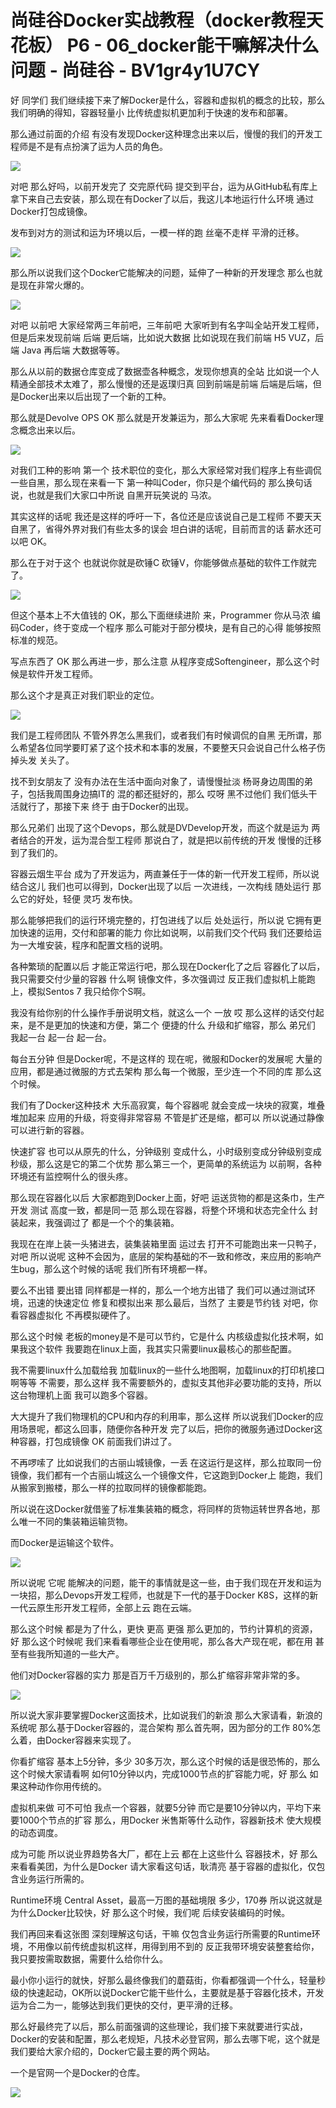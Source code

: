 # 尚硅谷Docker实战教程（docker教程天花板） P6 - 06_docker能干嘛解决什么问题 - 尚硅谷 - BV1gr4y1U7CY

好 同学们 我们继续接下来了解Docker是什么，容器和虚拟机的概念的比较，那么我们明确的得知，容器轻量小 比传统虚拟机更加利于快速的发布和部署。

那么通过前面的介绍 有没有发现Docker这种理念出来以后，慢慢的我们的开发工程师是不是有点扮演了运为人员的角色。

![](img/d90f643afc0dcfc3a6ee7fbd53e325a5_1.png)

对吧 那么好吗，以前开发完了 交完原代码 提交到平台，运为从GitHub私有库上拿下来自己去安装，那么现在有Docker了以后，我这儿本地运行什么环境 通过Docker打包成镜像。

发布到对方的测试和运为环境以后，一模一样的跑 丝毫不走样 平滑的迁移。

![](img/d90f643afc0dcfc3a6ee7fbd53e325a5_3.png)

那么所以说我们这个Docker它能解决的问题，延伸了一种新的开发理念 那么也就是现在非常火爆的。

![](img/d90f643afc0dcfc3a6ee7fbd53e325a5_5.png)

对吧 以前吧 大家经常两三年前吧，三年前吧 大家听到有名字叫全站开发工程师，但是后来发现前端 后端 更后端，比如说大数据 比如说现在我们前端 H5 VUZ，后端 Java 再后端 大数据等等。

那么从以前的数据仓库变成了数据壶各种概念，发现你想真的全站 比如说一个人精通全部技术太难了，那么慢慢的还是返璞归真 回到前端是前端 后端是后端，但是Docker出来以后出现了一个新的工种。

那么就是Devolve OPS OK 那么就是开发兼运为，那么大家呢 先来看看Docker理念概念出来以后。

![](img/d90f643afc0dcfc3a6ee7fbd53e325a5_7.png)

对我们工种的影响 第一个 技术职位的变化，那么大家经常对我们程序上有些调侃 一些自黑，那么现在来看一下 第一种叫Coder，你只是个编代码的 那么换句话说，也就是我们大家口中所说 自黑开玩笑说的 马浓。

其实这样的话呢 我还是这样的呼吁一下，各位还是应该说自己是工程师 不要天天自黑了，省得外界对我们有些太多的误会 坦白讲的话呢，目前而言的话 薪水还可以吧 OK。

那么在于对于这个 也就说你就是砍锤C 砍锤V，你能够做点基础的软件工作就完了。

![](img/d90f643afc0dcfc3a6ee7fbd53e325a5_9.png)

但这个基本上不大值钱的 OK，那么下面继续进阶 来，Programmer 你从马浓 编码Coder，终于变成一个程序 那么可能对于部分模块，是有自己的心得 能够按照标准的规范。

写点东西了 OK 那么再进一步，那么注意 从程序变成Softengineer，那么这个时候是软件开发工程师。

那么这个才是真正对我们职业的定位。

![](img/d90f643afc0dcfc3a6ee7fbd53e325a5_11.png)

我们是工程师团队 不管外界怎么黑我们，或者我们有时候调侃的自黑 无所谓，那么希望各位同学要盯紧了这个技术和本事的发展，不要整天只会说自己什么格子伤 掉头发 关头了。

找不到女朋友了 没有办法在生活中面向对象了，请慢慢扯淡 杨哥身边周围的弟子，包括我周围身边搞IT的 混的都还挺好的，那么 哎呀 黑不过他们 我们低头干活就行了，那接下来 终于 由于Docker的出现。

那么兄弟们 出现了这个Devops，那么就是DVDevelop开发，而这个就是运为 两者结合的开发，运为混合型工程师 那说白了，就是把以前传统的开发 慢慢的迁移到了我们的。

容器云烟生平台 成为了开发运为，两直兼任于一体的新一代开发工程师，所以说 结合这儿 我们也可以得到，Docker出现了以后 一次进线，一次构线 随处运行 那么它的好处，轻便 灵巧 发布快。

那么能够把我们的运行环境完整的，打包进线了以后 处处运行，所以说 它拥有更加快速的运用，交付和部署的能力 你比如说啊，以前我们交个代码 我们还要给运为一大堆安装，程序和配置文档的说明。

各种繁琐的配置以后 才能正常运行吧，那么现在Docker化了之后 容器化了以后，我只需要交付少量的容器 什么啊 镜像文件，多次强调过 反正我们虚拟机上能跑上，模拟Sentos 7 我只给你个S啊。

我没有给你别的什么操作手册说明文档，就这么一个 一放 哎 那么这样的话交付起来，是不是更加的快速和方便，第二个 便捷的什么 升级和扩缩容，那么 弟兄们 我起一台 起一台 起一台。

每台五分钟 但是Docker呢，不是这样的 现在呢，微服和Docker的发展呢 大量的应用，都是通过微服的方式去架构 那么每一个微服，至少连一个不同的库 那么这个时候。

我们有了Docker这种技术 大乐高寂寞，每个容器呢 就会变成一块块的寂寞，堆叠 堆加起来 应用的升级，将变得非常容易 不管是扩还是缩，都可以 所以说通过静像可以进行新的容器。

快速扩容 也可以从原先的什么，分钟级别 变成什么，小时级别变成分钟级别变成秒级，那么这是它的第二个优势 那么第三一个，更简单的系统运为 以前啊，各种环境还有监控啊什么的很头疼。

那么现在容器化以后 大家都跑到Docker上面，好吧 运送货物的都是这条巾，生产 开发 测试 高度一致，都是同一范 那么现在容器，将整个环境和状态完全什么 封装起来，我强调过了 都是一个个的集装箱。

我现在在岸上装一头猪进去，装集装箱里面 运过去 打开不可能跑出来一只鸭子，对吧 所以说呢 这种不会因为，底层的架构基础的不一致和修改，来应用的影响产生bug，那么这个时候的话呢 我们所有环境都一样。

要么不出错 要出错 同样都是一样的，那么一个地方出错了 我们可以通过测试环境，迅速的快速定位 修复和模拟出来 那么最后，当然了 主要是节约钱 对吧，你看容器虚拟化 不再模拟硬件了。

那么这个时候 老板的money是不是可以节约，它是什么 内核级虚拟化技术啊，如果我这个软件 我要跑在linux上面，我其实只需要linux最核心的那些配置。

我不需要linux什么加载给我 加载linux的一些什么地图啊，加载linux的打印机接口啊等等 不需要，那么这样 我不需要额外的，虚拟支其他非必要功能的支持，所以这台物理机上面 我可以跑多个容器。

大大提升了我们物理机的CPU和内存的利用率，那么这样 所以说我们Docker的应用场景呢，都这么回事，随便你各种开发 完了以后，把你的微服务通过Docker这种容器，打包成镜像 OK 前面我们讲过了。

不再啰嗦了 比如说我们的古丽山城镜像，一丢 在这运行是这样，那么拉取同一份镜像，我们都有一个古丽山城这么一个镜像文件，它这跑到Docker上 能跑，我们从搬家到搬楼，那么一样的拉取同样的镜像都能跑。

所以说在这Docker就借鉴了标准集装箱的概念，将同样的货物运转世界各地，那么唯一不同的集装箱运输货物。

而Docker是运输这个软件。

![](img/d90f643afc0dcfc3a6ee7fbd53e325a5_13.png)

所以说呢 它呢 能解决的问题，能干的事情就是这一些，由于我们现在开发和运为一块招，那么Devops开发工程师，也就是下一代的基于Docker K8S，这样的新一代云原生形开发工程师，全部上云 跑在云端。

那么这个时候 都是为了什么，更快 更高 更强 那么更加的，节约计算机的资源，好 那么这个时候呢 我们来看看哪些企业在使用呢，那么各大产现在呢，都在用 甚至有些我所知道的一些大产。

他们对Docker容器的实力 那是百万千万级别的，那么扩缩容非常非常的多。

![](img/d90f643afc0dcfc3a6ee7fbd53e325a5_15.png)

所以说大家非要掌握Docker这面技术，比如说我们的新浪 那么大家请看，新浪的系统呢 那么基于Docker容器的，混合架构 那么首先啊，因为部分的工作 80%怎么着，由Docker容器来实现了。

你看扩缩容 基本上5分钟，多少 30多万次，那么这个时候的话是很恐怖的，那么这个时候大家请看啊 如何10分钟以内，完成1000节点的扩容能力呢，好 那么 如果这种动作你用传统的。

虚拟机来做 可不可怕 我点一个容器，就要5分钟 而它是要10分钟以内，平均下来要1000个节点的扩容 那么，用Docker 米售斯等什么动作，容器新技术 使大规模的动态调度。

成为可能 所以说业界趋势各大厂，都在上云 都在上这些什么 容器技术，好 那么来看看美团，为什么是Docker 请大家看这句话，耿清亮 基于容器的虚拟化，仅包含业务运行所需的。

Runtime环境 Central Asset，最高一万图的基础境限 多少，170券 所以说这就是为什么Docker比较快，好 那么这个时候，我们呢 后续安装编码的时候。

我们再回来看这张图 深刻理解这句话，干嘛 仅包含业务运行所需要的Runtime环境，不用像以前传统虚拟机这样，用得到用不到的 反正我带环境安装整套给你，我只要按需取数据，需要什么给你什么。

最小你小运行的就快，好那么最终像我们的蘑菇街，你看都强调一个什么，轻量秒级的快速起动，OK所以说Docker它能干些什么，主要就是基于容器化技术，开发运为合二为一，能够达到我们更快的交付，更平滑的迁移。

那么好最终完了以后，那么前面强调的这些理论，我们接下来就要进行实战，Docker的安装和配置，那么老规矩，凡技术必登官网，那么去哪下呢，这个就是我们要给大家介绍的，Docker它最主要的两个网站。

一个是官网一个是Docker的仓库。

![](img/d90f643afc0dcfc3a6ee7fbd53e325a5_17.png)